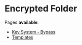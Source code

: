 # Encrypted Folder

Pages **available**:
* [Key System - Bypass](https://github.com/m0nelite/encrypted-folder/tree/main/key%20bypass)
* [Templates](https://github.com/m0nelite/encrypted-folder/tree/main/templates)
